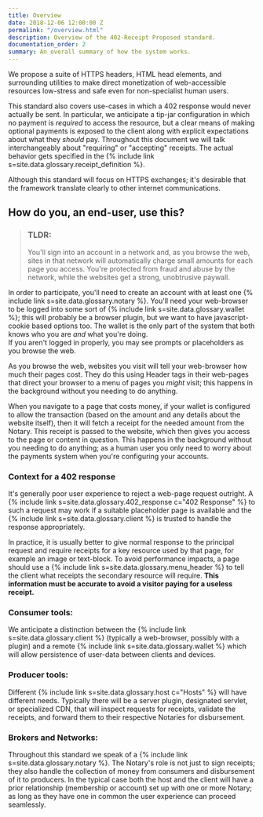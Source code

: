 ```yaml
---
title: Overview
date: 2018-12-06 12:00:00 Z
permalink: "/overview.html"
description: Overview of the 402-Receipt Proposed standard.
documentation_order: 2
summary: An overall summary of how the system works.
---
```


We propose a suite of HTTPS headers, HTML head elements, and surrounding utilities to make direct monetization of web-accessible resources low-stress and safe even for non-specialist human users.

This standard also covers use-cases in which a 402 response would never actually be sent. In particular, we anticipate a tip-jar configuration in which no payment is _required_ to access the resource, but a clear means of making optional payments is exposed to the client along with explicit expectations about what they _should_ pay. Throughout this document we will talk interchangeably about "requiring" or "accepting" receipts. The actual behavior gets specified in the {% include link s=site.data.glossary.receipt_definition %}.

Although this standard will focus on HTTPS exchanges; it's desirable that the framework translate clearly to other internet communications. 

## How do you, an end-user, use this?

> ### TLDR:  
> You'll sign into an account in a network and, as you browse the web, sites in that network will automatically charge small amounts for each page you access. You're protected from fraud and abuse by the network, while the websites get a strong, unobtrusive paywall.

In order to participate, you'll need to create an account with at least one {% include link s=site.data.glossary.notary %}. You'll need your web-browser to be logged into some sort of {% include link s=site.data.glossary.wallet %}; this will probably be a browser plugin, but we want to have javascript-cookie based options too. The wallet is the only part of the system that both knows who you are _and_ what you're doing.  
If you aren't logged in properly, you may see prompts or placeholders as you browse the web.

As you browse the web, websites you visit will tell your web-browser how much their pages cost. They do this using Header tags in their web-pages that direct your browser to a menu of pages you _might_ visit; this happens in the background without you needing to do anything.

When you navigate to a page that costs money, if your wallet is configured to allow the transaction (based on the amount and any details about the website itself), then it will fetch a receipt for the needed amount from the Notary.
This receipt is passed to the website, which then gives you access to the page or content in question. This happens in the background without you needing to do anything; as a human user you only need to worry about the payments system when you're configuring your accounts.

  
### Context for a 402 response
It's generally poor user experience to reject a web-page request outright. A {% include link s=site.data.glossary.402_response c="402 Response" %} to such a request may work if a suitable placeholder page is available and the {% include link s=site.data.glossary.client %} is trusted to handle the response appropriately.

In practice, it is usually better to give  normal response to the principal request and require receipts for a key resource used by that page, for example an image or text-block. To avoid performance impacts, a page should use a {% include link s=site.data.glossary.menu_header %} to tell the client what receipts the secondary resource will require. **This information must be accurate to avoid a visitor paying for a useless receipt.**

### Consumer tools:
We anticipate a distinction between the {% include link s=site.data.glossary.client %} (typically a web-browser, possibly with a plugin) and a remote {% include link s=site.data.glossary.wallet %} which will allow persistence of user-data between clients and devices.

### Producer tools:
Different {% include link s=site.data.glossary.host c="Hosts" %} will have different needs. 
Typically there will be a server plugin, designated servlet, or specialized CDN, 
that will inspect requests for receipts, validate the receipts, and forward them to their respective Notaries for disbursement. 

### Brokers and Networks:
Throughout this standard we speak of a {% include link s=site.data.glossary.notary %}. The Notary's role is not just to sign receipts; they also handle the collection of money from consumers and disbursement of it to producers. In the typical case both the host and the client will have a prior relationship (membership or account) set up with one or more Notary; as long as they have one in common the user experience can proceed seamlessly.


